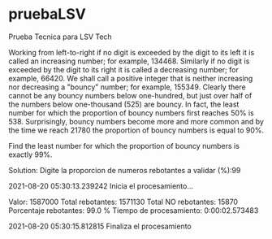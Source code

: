 # pruebaLSV
Prueba Tecnica para LSV Tech

Working from left-to-right if no digit is exceeded by the digit to its left it is called an increasing number; for example, 134468. Similarly if no digit is exceeded by the digit to its right it is called a decreasing number; for example, 66420. We shall call a positive integer that is neither increasing nor decreasing a "bouncy" number; for example, 155349. Clearly there cannot be any bouncy numbers below one-hundred, but just over half of the numbers below one-thousand (525) are bouncy. In fact, the least number for which the proportion of bouncy numbers first reaches 50% is 538. Surprisingly, bouncy numbers become more and more common and by the time we reach 21780 the proportion of bouncy numbers is equal to 90%.

Find the least number for which the proportion of bouncy numbers is exactly 99%.


Solution:
Digite la proporcion de numeros rebotantes a validar (%):99

 2021-08-20 05:30:13.239242 Inicia el procesamiento...

Valor: 1587000
Total rebotantes: 1571130
Total NO rebotantes: 15870
Porcentaje rebotantes: 99.0 %
Tiempo de procesamiento: 0:00:02.573483

 2021-08-20 05:30:15.812815 Finaliza el procesamiento